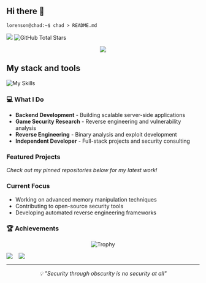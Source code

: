 ## Hi there 👋
```console
lorenson@chad:~$ chad > README.md
```
![](https://komarev.com/ghpvc/?username=chadlrnsn&style=flat-square&color=e75963)
![GitHub Total Stars](https://img.shields.io/github/stars/chadlrnsn?style=flat-square&color=f0c107)

<div align="center">
    <img src="https://media.tenor.com/WDQCVNX8Oq4AAAAj/touhou-koakuma.gif" style="background: transparent;" />
</div>

## My stack and tools

![My Skills](https://skillicons.dev/icons?i=git,githubactions,c,cpp,rust,lua,python,php,docker,mysql,nodejs,cmake,bash,blender,cloudflare)



### 💻 What I Do
- **Backend Development** - Building scalable server-side applications
- **Game Security Research** - Reverse engineering and vulnerability analysis  
- **Reverse Engineering** - Binary analysis and exploit development
- **Independent Developer** - Full-stack projects and security consulting

### Featured Projects
<!-- Pin your best repositories and they'll show up here automatically -->
*Check out my pinned repositories below for my latest work!*

### Current Focus
- Working on advanced memory manipulation techniques
- Contributing to open-source security tools  
- Developing automated reverse engineering frameworks

### 🏆 Achievements
<div align="center">


![Trophy](https://github-profile-trophy.vercel.app/?username=chadlrnsn&theme=dracula&no-frame=true&column=7&margin-w=15&margin-h=15)

</div>

<div align="left" style="display: flex; align-items: flex-start; gap: 16px;"><a href="https://discord.com/users/260781677708574721"><img src="https://lanyard.cnrad.dev/api/260781677708574721?theme=dark&showDisplayName=true&hideDecoration=true&hideBadges=true&hideTag=true&bg=212121" /></a><a alt="Recently played"><img src="https://spotify-recently-played-readme.vercel.app/api?user=aak2e12dze2ejqnu3868ss95o"/></a></div>

---

<div align="center">
    <i>💡 "Security through obscurity is no security at all"</i>
</div>

